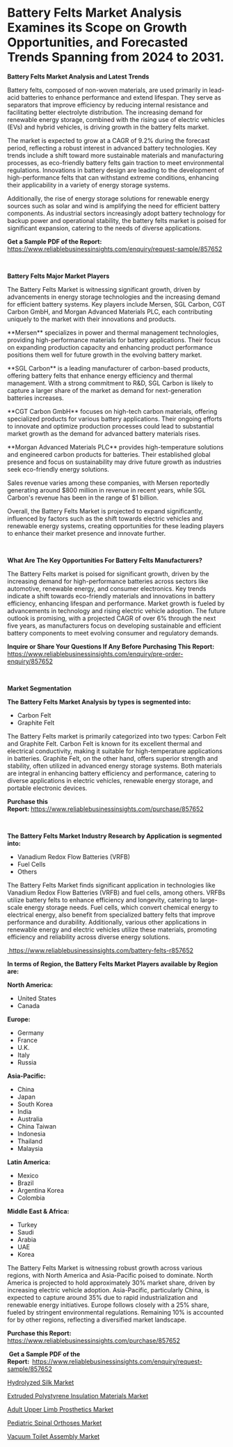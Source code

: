 <p><h1>Battery Felts Market Analysis Examines its Scope on Growth Opportunities, and Forecasted Trends Spanning from 2024 to 2031.</h1></p><p><strong>Battery Felts Market Analysis and Latest Trends</strong></p>
<p><p>Battery felts, composed of non-woven materials, are used primarily in lead-acid batteries to enhance performance and extend lifespan. They serve as separators that improve efficiency by reducing internal resistance and facilitating better electrolyte distribution. The increasing demand for renewable energy storage, combined with the rising use of electric vehicles (EVs) and hybrid vehicles, is driving growth in the battery felts market.</p><p>The market is expected to grow at a CAGR of 9.2% during the forecast period, reflecting a robust interest in advanced battery technologies. Key trends include a shift toward more sustainable materials and manufacturing processes, as eco-friendly battery felts gain traction to meet environmental regulations. Innovations in battery design are leading to the development of high-performance felts that can withstand extreme conditions, enhancing their applicability in a variety of energy storage systems.</p><p>Additionally, the rise of energy storage solutions for renewable energy sources such as solar and wind is amplifying the need for efficient battery components. As industrial sectors increasingly adopt battery technology for backup power and operational stability, the battery felts market is poised for significant expansion, catering to the needs of diverse applications.</p></p>
<p><strong>Get a Sample PDF of the Report:&nbsp;</strong> <a href="https://www.reliablebusinessinsights.com/enquiry/request-sample/857652?utm_campaign=1091&utm_medium=2&utm_source=Github&utm_content=ia&utm_term=09112024&utm_id=battery-felts">https://www.reliablebusinessinsights.com/enquiry/request-sample/857652</a></p>
<p>&nbsp;</p>
<p><strong>Battery Felts Major Market Players</strong></p>
<p><p>The Battery Felts Market is witnessing significant growth, driven by advancements in energy storage technologies and the increasing demand for efficient battery systems. Key players include Mersen, SGL Carbon, CGT Carbon GmbH, and Morgan Advanced Materials PLC, each contributing uniquely to the market with their innovations and products.</p><p>**Mersen** specializes in power and thermal management technologies, providing high-performance materials for battery applications. Their focus on expanding production capacity and enhancing product performance positions them well for future growth in the evolving battery market.</p><p>**SGL Carbon** is a leading manufacturer of carbon-based products, offering battery felts that enhance energy efficiency and thermal management. With a strong commitment to R&D, SGL Carbon is likely to capture a larger share of the market as demand for next-generation batteries increases.</p><p>**CGT Carbon GmbH** focuses on high-tech carbon materials, offering specialized products for various battery applications. Their ongoing efforts to innovate and optimize production processes could lead to substantial market growth as the demand for advanced battery materials rises.</p><p>**Morgan Advanced Materials PLC** provides high-temperature solutions and engineered carbon products for batteries. Their established global presence and focus on sustainability may drive future growth as industries seek eco-friendly energy solutions.</p><p>Sales revenue varies among these companies, with Mersen reportedly generating around $800 million in revenue in recent years, while SGL Carbon's revenue has been in the range of $1 billion. </p><p>Overall, the Battery Felts Market is projected to expand significantly, influenced by factors such as the shift towards electric vehicles and renewable energy systems, creating opportunities for these leading players to enhance their market presence and innovate further.</p></p>
<p>&nbsp;</p>
<p><strong>What Are The Key Opportunities For Battery Felts Manufacturers?</strong></p>
<p><p>The Battery Felts market is poised for significant growth, driven by the increasing demand for high-performance batteries across sectors like automotive, renewable energy, and consumer electronics. Key trends indicate a shift towards eco-friendly materials and innovations in battery efficiency, enhancing lifespan and performance. Market growth is fueled by advancements in technology and rising electric vehicle adoption. The future outlook is promising, with a projected CAGR of over 6% through the next five years, as manufacturers focus on developing sustainable and efficient battery components to meet evolving consumer and regulatory demands.</p></p>
<p><strong>Inquire or Share Your Questions If Any Before Purchasing This Report:</strong> <a href="https://www.reliablebusinessinsights.com/enquiry/pre-order-enquiry/857652?utm_campaign=1091&utm_medium=2&utm_source=Github&utm_content=ia&utm_term=09112024&utm_id=battery-felts">https://www.reliablebusinessinsights.com/enquiry/pre-order-enquiry/857652</a></p>
<p>&nbsp;</p>
<p><strong>Market Segmentation</strong></p>
<p><strong>The Battery Felts Market Analysis by types is segmented into:</strong></p>
<p><ul><li>Carbon Felt</li><li>Graphite Felt</li></ul></p>
<p><p>The Battery Felts market is primarily categorized into two types: Carbon Felt and Graphite Felt. Carbon Felt is known for its excellent thermal and electrical conductivity, making it suitable for high-temperature applications in batteries. Graphite Felt, on the other hand, offers superior strength and stability, often utilized in advanced energy storage systems. Both materials are integral in enhancing battery efficiency and performance, catering to diverse applications in electric vehicles, renewable energy storage, and portable electronic devices.</p></p>
<p><strong>Purchase this Report:&nbsp;</strong><a href="https://www.reliablebusinessinsights.com/purchase/857652?utm_campaign=1091&utm_medium=2&utm_source=Github&utm_content=ia&utm_term=09112024&utm_id=battery-felts">https://www.reliablebusinessinsights.com/purchase/857652</a></p>
<p>&nbsp;</p>
<p><strong>The Battery Felts Market Industry Research by Application is segmented into:</strong></p>
<p><ul><li>Vanadium Redox Flow Batteries (VRFB)</li><li>Fuel Cells</li><li>Others</li></ul></p>
<p><p>The Battery Felts Market finds significant application in technologies like Vanadium Redox Flow Batteries (VRFB) and fuel cells, among others. VRFBs utilize battery felts to enhance efficiency and longevity, catering to large-scale energy storage needs. Fuel cells, which convert chemical energy to electrical energy, also benefit from specialized battery felts that improve performance and durability. Additionally, various other applications in renewable energy and electric vehicles utilize these materials, promoting efficiency and reliability across diverse energy solutions.</p></p>
<p><a href="https://www.reliablebusinessinsights.com/battery-felts-r857652?utm_campaign=1091&utm_medium=2&utm_source=Github&utm_content=ia&utm_term=09112024&utm_id=battery-felts">&nbsp;https://www.reliablebusinessinsights.com/battery-felts-r857652</a></p>
<p><strong>In terms of Region, the Battery Felts Market Players available by Region are:</strong></p>
<p>
    <p> <strong> North America: </strong>
        <ul>
            <li>United States</li>
            <li>Canada</li>
        </ul>
        </p> 
    <p> <strong> Europe: </strong>
        <ul>
            <li>Germany</li>
            <li>France</li>
            <li>U.K.</li>
            <li>Italy</li>
            <li>Russia</li>
        </ul>
        </p> 
    <p> <strong> Asia-Pacific: </strong>
        <ul>
            <li>China</li>
            <li>Japan</li>
            <li>South Korea</li>
            <li>India</li>
            <li>Australia</li>
            <li>China Taiwan</li>
            <li>Indonesia</li>
            <li>Thailand</li>
            <li>Malaysia</li>
        </ul>
        </p> 
    <p> <strong> Latin America: </strong>
        <ul>
            <li>Mexico</li>
            <li>Brazil</li>
            <li>Argentina Korea</li>
            <li>Colombia</li>
        </ul>
        </p> 
    <p> <strong> Middle East & Africa: </strong>
        <ul>
            <li>Turkey</li>
            <li>Saudi</li>
            <li>Arabia</li>
            <li>UAE</li>
            <li>Korea</li>
        </ul>
    </p>
    </p>
<p><p>The Battery Felts Market is witnessing robust growth across various regions, with North America and Asia-Pacific poised to dominate. North America is projected to hold approximately 30% market share, driven by increasing electric vehicle adoption. Asia-Pacific, particularly China, is expected to capture around 35% due to rapid industrialization and renewable energy initiatives. Europe follows closely with a 25% share, fueled by stringent environmental regulations. Remaining 10% is accounted for by other regions, reflecting a diversified market landscape.</p></p>
<p><strong>Purchase this Report: </strong><a href="https://www.reliablebusinessinsights.com/purchase/857652?utm_campaign=1091&utm_medium=2&utm_source=Github&utm_content=ia&utm_term=09112024&utm_id=battery-felts">https://www.reliablebusinessinsights.com/purchase/857652</a></p>
<p>&nbsp;<strong>Get a Sample PDF of the Report:&nbsp;&nbsp;</strong><a href="https://www.reliablebusinessinsights.com/enquiry/request-sample/857652?utm_campaign=1091&utm_medium=2&utm_source=Github&utm_content=ia&utm_term=09112024&utm_id=battery-felts">https://www.reliablebusinessinsights.com/enquiry/request-sample/857652</a></p>
<p><strong></strong></p>
<p><p><a href="https://github.com/whitbyuhringenn/Market-Research-Report-List-1/blob/main/hydrolyzed-silk-market.md?utm_campaign=1091&utm_medium=2&utm_source=Github&utm_content=ia&utm_term=09112024&utm_id=battery-felts">Hydrolyzed Silk Market</a></p><p><a href="https://www.linkedin.com/pulse/strategic-roadmap-global-extruded-polystyrene-insulation-ucr7e?utm_campaign=1091&utm_medium=2&utm_source=Github&utm_content=ia&utm_term=09112024&utm_id=battery-felts">Extruded Polystyrene Insulation Materials Market</a></p><p><a href="https://issuu.com/reportprime-2/docs/adult-upper-limb-prosthetics-market_074cafa2d6f786?utm_campaign=1091&utm_medium=2&utm_source=Github&utm_content=ia&utm_term=09112024&utm_id=battery-felts">Adult Upper Limb Prosthetics Market</a></p><p><a href="https://issuu.com/reportprime-2/docs/pediatric-spinal-orthoses-market-si_8fd87d89a3f08a?utm_campaign=1091&utm_medium=2&utm_source=Github&utm_content=ia&utm_term=09112024&utm_id=battery-felts">Pediatric Spinal Orthoses Market</a></p><p><a href="https://www.linkedin.com/pulse/global-vacuum-toilet-assembly-market-size-trends-analysis-regional-ybyne?utm_campaign=1091&utm_medium=2&utm_source=Github&utm_content=ia&utm_term=09112024&utm_id=battery-felts">Vacuum Toilet Assembly Market</a></p></p>